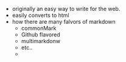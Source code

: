 - originally an easy way to write for the web.
- easily converts to html
- how there are many falvors of markdown
	- commonMark
	- Github flavored
	- multimarkdonw
	- etc..
	- 